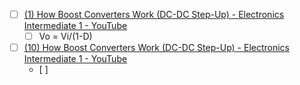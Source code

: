- [ ] [(1) How Boost Converters Work (DC-DC Step-Up) - Electronics Intermediate 1 - YouTube](https://www.youtube.com/watch?v=vmNpsofY4-U&t=304s)
	- [ ] Vo = Vi/(1-D)
- [ ] [(10) How Boost Converters Work (DC-DC Step-Up) - Electronics Intermediate 1 - YouTube](https://www.youtube.com/watch?v=vmNpsofY4-U&t=304s)
	- [ ] 